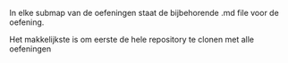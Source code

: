 In elke submap van de oefeningen staat de bijbehorende .md file voor de oefening.

Het makkelijkste is om eerste de hele repository te clonen met alle oefeningen
